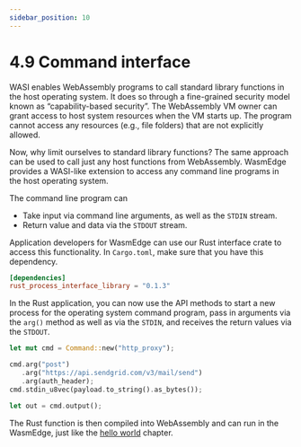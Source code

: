 ```yaml
---
sidebar_position: 10
---
```


# 4.9 Command interface

WASI enables WebAssembly programs to call standard library functions in the host operating system. It does so through a fine-grained security model known as “capability-based security”. The WebAssembly VM owner can grant access to host system resources when the VM starts up. The program cannot access any resources (e.g., file folders) that are not explicitly allowed.

Now, why limit ourselves to standard library functions? The same approach can be used to call just any host functions from WebAssembly. WasmEdge provides a WASI-like extension to access any command line programs in the host operating system.

The command line program can

- Take input via command line arguments, as well as the `STDIN` stream.
- Return value and data via the `STDOUT` stream.

Application developers for WasmEdge can use our Rust interface crate to access this functionality. In `Cargo.toml`, make sure that you have this dependency.

```toml
[dependencies]
rust_process_interface_library = "0.1.3"
```

In the Rust application, you can now use the API methods to start a new process for the operating system command program, pass in arguments via the `arg()` method as well as via the `STDIN`, and receives the return values via the `STDOUT`.

```rust
let mut cmd = Command::new("http_proxy");

cmd.arg("post")
   .arg("https://api.sendgrid.com/v3/mail/send")
   .arg(auth_header);
cmd.stdin_u8vec(payload.to_string().as_bytes());

let out = cmd.output();
```

The Rust function is then compiled into WebAssembly and can run in the WasmEdge, just like the [hello world](hello_world.md) chapter.

